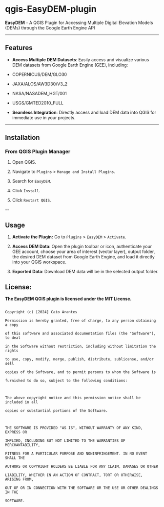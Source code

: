 
# qgis-EasyDEM-plugin

  

**EasyDEM** - A QGIS Plugin for Accessing Multiple Digital Elevation Models (DEMs) through the Google Earth Engine API

  

---

  

## Features

  

-  **Access Multiple DEM Datasets**: Easily access and visualize various DEM datasets from Google Earth Engine (GEE), including:

- COPERNICUS/DEM/GLO30

- JAXA/ALOS/AW3D30/V3_2

- NASA/NASADEM_HGT/001

- USGS/GMTED2010_FULL

-  **Seamless Integration**: Directly access and load DEM data into QGIS for immediate use in your projects.

  

---

  

## Installation

  

### From QGIS Plugin Manager

1. Open QGIS.

2. Navigate to `Plugins` > `Manage and Install Plugins`.

3. Search for `EasyDEM`.

4. Click `Install`.

5. Click `Restart QGIS`.

--

  

## Usage

  

1.  **Activate the Plugin:** Go to `Plugins` > `EasyDEM` > `Activate`.

2.  **Access DEM Data**: Open the plugin toolbar or icon, authenticate your GEE account, choose your area of interest (vector layer), output folder, the desired DEM dataset from Google Earth Engine, and load it directly into your QGIS workspace.

4.  **Exported Data**: Download DEM data will be in the selected output folder.
  
  

## License:

  

**The EasyDEM QGIS plugin is licensed under the MIT License.**

```

Copyright (c) [2024] Caio Arantes

Permission is hereby granted, free of charge, to any person obtaining a copy

of this software and associated documentation files (the "Software"), to deal

in the Software without restriction, including without limitation the rights

to use, copy, modify, merge, publish, distribute, sublicense, and/or sell

copies of the Software, and to permit persons to whom the Software is

furnished to do so, subject to the following conditions:

  

The above copyright notice and this permission notice shall be included in all

copies or substantial portions of the Software.

  

THE SOFTWARE IS PROVIDED "AS IS", WITHOUT WARRANTY OF ANY KIND, EXPRESS OR

IMPLIED, INCLUDING BUT NOT LIMITED TO THE WARRANTIES OF MERCHANTABILITY,

FITNESS FOR A PARTICULAR PURPOSE AND NONINFRINGEMENT. IN NO EVENT SHALL THE

AUTHORS OR COPYRIGHT HOLDERS BE LIABLE FOR ANY CLAIM, DAMAGES OR OTHER

LIABILITY, WHETHER IN AN ACTION OF CONTRACT, TORT OR OTHERWISE, ARISING FROM,

OUT OF OR IN CONNECTION WITH THE SOFTWARE OR THE USE OR OTHER DEALINGS IN THE

SOFTWARE.

```
